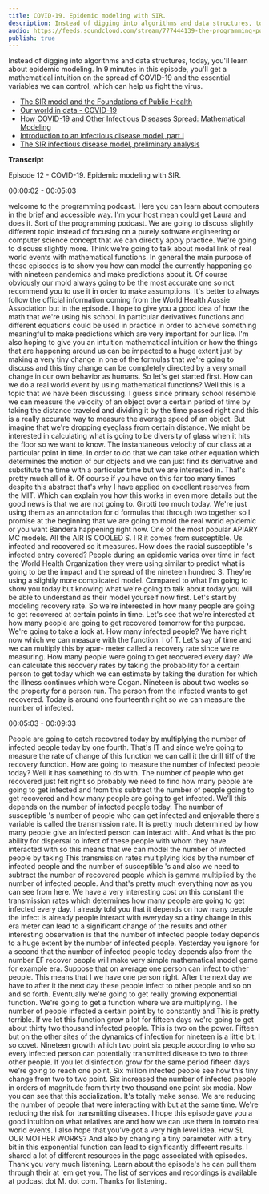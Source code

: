 ```yaml
---
title: COVID-19. Epidemic modeling with SIR.
description: Instead of digging into algorithms and data structures, today, you'll learn about epidemic modeling. In 9 minutes in this episode, you'll get a mathematical intuition on the spread of COVID-19 and the essential variables we can control, which can help us fight the virus.
audio: https://feeds.soundcloud.com/stream/777444139-the-programming-podcast-covid-19.mp3
publish: true
---
```


Instead of digging into algorithms and data structures, today, you'll learn about epidemic modeling. In 9 minutes in this episode, you'll get a mathematical intuition on the spread of COVID-19 and the essential variables we can control, which can help us fight the virus.

- [The SIR model and the Foundations of Public Health](http://mat.uab.cat/matmat/PDFv2013/v2013n03.pdf)
- [Our world in data - COVID-19](https://ourworldindata.org/coronavirus#how-long-does-covid-19-last)
- [How COVID-19 and Other Infectious Diseases Spread: Mathematical Modeling](https://triplebyte.com/blog/modeling-infectious-diseases)
- [Introduction to an infectious disease model, part I](https://www.youtube.com/watch?v=XWXqXzAYe4E)
- [The SIR infectious disease model, preliminary analysis](https://www.youtube.com/watch?v=06wnwSEHZPY)

**Transcript**

Episode 12 - COVID-19. Epidemic modeling with SIR.

00:00:02 - 00:05:03

welcome to the programming podcast. Here you can learn about computers in the brief and accessible way. I'm your host mean could get Laura and does it. Sort of the programming podcast. We are going to discuss slightly different topic instead of focusing on a purely software engineering or computer science concept that we can directly apply practice. We're going to discuss slightly more. Think we're going to talk about modal link of real world events with mathematical functions. In general the main purpose of these episodes is to show you how can model the currently happening go with nineteen pandemics and make predictions about it. Of course obviously our mold always going to be the most accurate one so not recommend you to use it in order to make assumptions. It's better to always follow the official information coming from the World Health Aussie Association but in the episode. I hope to give you a good idea of how the math that we're using his school. In particular derivatives functions and different equations could be used in practice in order to achieve something meaningful to make predictions which are very important for our lice. I'm also hoping to give you an intuition mathematical intuition or how the things that are happening around us can be impacted to a huge extent just by making a very tiny change in one of the formulas that we're going to discuss and this tiny change can be completely directed by a very small change in our own behavior as humans. So let's get started first. How can we do a real world event by using mathematical functions? Well this is a topic that we have been discussing. I guess since primary school resemble we can measure the velocity of an object over a certain period of time by taking the distance traveled and dividing it by the time passed right and this is a really accurate way to measure the average speed of an object. But imagine that we're dropping eyeglass from certain distance. We might be interested in calculating what is going to be diversity of glass when it hits the floor so we want to know. The instantaneous velocity of our class at a particular point in time. In order to do that we can take other equation which determines the motion of our objects and we can just find its derivative and substitute the time with a particular time but we are interested in. That's pretty much all of it. Of course if you have on this far too many times despite this abstract that's why I have applied on excellent reserves from the MIT. Which can explain you how this works in even more details but the good news is that we are not going to. Girotti too much today. We're just using them as an annotation for d formulas that through two together so I promise at the beginning that we are going to mold the real world epidemic or you want Bandera happening right now. One of the most popular APIARY MC models. All the AIR IS COOLED S. I R it comes from susceptible. Us infected and recovered so it measures. How does the racial susceptible 's infected entry covered? People during an epidemic varies over time in fact the World Health Organization they were using similar to predict what is going to be the impact and the spread of the nineteen hundred S. They're using a slightly more complicated model. Compared to what I'm going to show you today but knowing what we're going to talk about today you will be able to understand as their model yourself now first. Let's start by modeling recovery rate. So we're interested in how many people are going to get recovered at certain points in time. Let's see that we're interested at how many people are going to get recovered tomorrow for the purpose. We're going to take a look at. How many infected people? We have right now which we can measure with the function. I of T. Let's say of time and we can multiply this by apar- meter called a recovery rate since we're measuring. How many people were going to get recovered every day? We can calculate this recovery rates by taking the probability for a certain person to get today which we can estimate by taking the duration for which the illness continues which were Cogan. Nineteen is about two weeks so the property for a person run. The person from the infected wants to get recovered. Today is around one fourteenth right so we can measure the number of infected.


00:05:03 - 00:09:33

People are going to catch recovered today by multiplying the number of infected people today by one fourth. That's IT and since we're going to measure the rate of change of this function we can call it the drill tiff of the recovery function. How are going to measure the number of infected people today? Well it has something to do with. The number of people who get recovered just felt right so probably we need to find how many people are going to get infected and from this subtract the number of people going to get recovered and how many people are going to get infected. We'll this depends on the number of infected people today. The number of susceptible 's number of people who can get infected and enjoyable there's variable is called the transmission rate. It is pretty much determined by how many people give an infected person can interact with. And what is the pro ability for dispersal to infect of these people with whom they have interacted with so this means that we can model the number of infected people by taking This transmission rates multiplying kids by the number of infected people and the number of susceptible 's and also we need to subtract the number of recovered people which is gamma multiplied by the number of infected people. And that's pretty much everything now as you can see from here. We have a very interesting cost on this constant the transmission rates which determines how many people are going to get infected every day. I already told you that it depends on how many people the infect is already people interact with everyday so a tiny change in this era meter can lead to a significant change of the results and other interesting observation is that the number of infected people today depends to a huge extent by the number of infected people. Yesterday you ignore for a second that the number of infected people today depends also from the number EF recover people will make very simple mathematical model game for example era. Suppose that on average one person can infect to other people. This means that I we have one person right. After the next day we have to after it the next day these people infect to other people and so on and so forth. Eventually we're going to get really growing exponential function. We're going to get a function where we are multiplying. The number of people infected a certain point by to constantly and This is pretty terrible. If we let this function grow a lot for fifteen days we're going to get about thirty two thousand infected people. This is two on the power. Fifteen but on the other sites of the dynamics of infection for nineteen is a little bit. I so covet. Nineteen growth which two point six people according to who so every infected person can potentially transmitted disease to two to three other people. If you let disinfection grow for the same period fifteen days we're going to reach one point. Six million infected people see how this tiny change from two to two point. Six increased the number of infected people in orders of magnitude from thirty two thousand one point six media. Now you can see that this socialization. It's totally make sense. We are reducing the number of people that were interacting with but at the same time. We're reducing the risk for transmitting diseases. I hope this episode gave you a good intuition on what relatives are and how we can use them in tomato real world events. I also hope that you've got a very high level idea. How SL OUR MOTHER WORKS? And also by changing a tiny parameter with a tiny bit in this exponential function can lead to significantly different results. I shared a lot of different resources in the page associated with episodes. Thank you very much listening. Learn about the episode's he can pull them through their at 'em get you. The list of services and recordings is available at podcast dot M. dot com. Thanks for listening.

